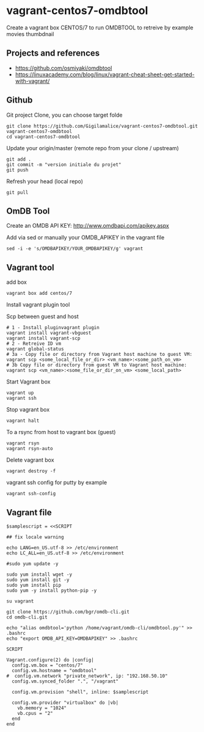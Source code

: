 # vagrant-centos7-omdbtool

Create a vagrant box CENTOS/7 to run OMDBTOOL to retreive by example movies thumbdnail

## Projects and references

* <https://github.com/osmiyaki/omdbtool>
* <https://linuxacademy.com/blog/linux/vagrant-cheat-sheet-get-started-with-vagrant/>

## Github

Git project Clone, you can choose target folde

``` shell
git clone https://github.com/Gigilamalice/vagrant-centos7-omdbtool.git vagrant-centos7-omdbtool
cd vagrant-centos7-omdbtool
```

Update your origin/master (remote repo from your clone / upstream)

```shell
git add .
git commit -m "version initiale du projet"
git push
```

Refresh your head (local repo)

```shell
git pull
```


## OmDB Tool

Create an OMDB API KEY: <http://www.omdbapi.com/apikey.aspx>

Add via sed or manually your OMDB_APIKEY in the vagrant file  

```shell
sed -i -e 's/OMDBAPIKEY/YOUR_OMDBAPIKEY/g' vagrant
```

## Vagrant tool

add box

```shell
vagrant box add centos/7
```

Install vagrant plugin tool

Scp between guest and host

```shell
# 1 - Install pluginvagrant plugin
vagrant install vagrant-vbguest
vagrant install vagrant-scp
# 2 - Retreive ID vm
vagrant global-status
# 3a - Copy file or directory from Vagrant host machine to guest VM:
vagrant scp <some_local_file_or_dir> <vm_name>:<some_path_on_vm>
# 3b Copy file or directory from guest VM to Vagrant host machine:
vagrant scp <vm_name>:<some_file_or_dir_on_vm> <some_local_path>
```

Start Vagrant box

```shell
vagrant up
vagrant ssh
```

Stop vagrant box

```shell
vagrant halt
```

To a rsync from host to vagrant box (guest)

```shell
vagrant rsyn
vagrant rsyn-auto
```

Delete vagrant box

```shell
vagrant destroy -f
```

vagrant ssh config for putty by example

```shell
vagrant ssh-config
```

## Vagrant file

```shell
$samplescript = <<SCRIPT

## fix locale warning

echo LANG=en_US.utf-8 >> /etc/environment
echo LC_ALL=en_US.utf-8 >> /etc/environment

#sudo yum update -y

sudo yum install wget -y
sudo yum install git -y
sudo yum install pip
sudo yum -y install python-pip -y

su vagrant

git clone https://github.com/bgr/omdb-cli.git
cd omdb-cli.git

echo "alias omdbtool='python /home/vagrant/omdb-cli/omdbtool.py'" >> .bashrc
echo "export OMDB_API_KEY=OMDBAPIKEY" >> .bashrc

SCRIPT

Vagrant.configure(2) do |config|
  config.vm.box = "centos/7"
  config.vm.hostname = "omdbtool"
#  config.vm.network "private_network", ip: "192.168.50.10"
  config.vm.synced_folder ".", "/vagrant"

  config.vm.provision "shell", inline: $samplescript

  config.vm.provider "virtualbox" do |vb|
    vb.memory = "1024"
    vb.cpus = "2"
  end
end
```
